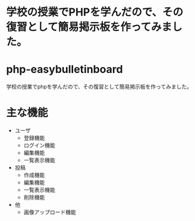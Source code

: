 
学校の授業でPHPを学んだので、その復習として簡易掲示板を作ってみました。
=======
# php-easybulletinboard
学校の授業でphpを学んだので、その復習として簡易掲示板を作ってみました。

# 主な機能

- ユーザ
    - 登録機能
    - ログイン機能
    - 編集機能
    - 一覧表示機能
- 投稿
    - 作成機能
    - 編集機能
    - 一覧表示機能
    - 削除機能
- 他
    - 画像アップロード機能
